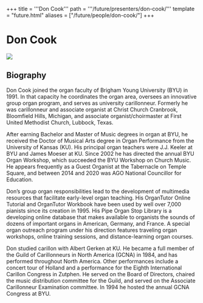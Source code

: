 +++
title = '''Don Cook'''
path = '''/future/presenters/don-cook/'''
template = "future.html"
aliases = ["/future/people/don-cook/"]
+++

<h1>Don Cook</h1>

<img class="speaker-photo" src="https://custom.cvent.com/C3A4539B19F74ABCB6FCE437F6BC0A74/files/event/910aaf2914d44586a56fbd0b3b2c31c0/b64ea693fba9459799ae554a65714896.jpg">
<h2>Biography</h2>
<p>Don Cook joined the organ faculty of Brigham Young University (BYU) in 1991. In that capacity he coordinates the organ area, oversees an innovative group organ program, and serves as university carillonneur. Formerly he was carillonneur and associate organist at Christ Church Cranbrook, Bloomfield Hills, Michigan, and associate organist/choirmaster at First United Methodist Church, Lubbock, Texas.  

After earning Bachelor and Master of Music degrees in organ at BYU, he received the Doctor of Musical Arts degree in Organ Performance from the University of Kansas (KU). His principal organ teachers were J.J. Keeler at BYU and James Moeser at KU. Since 2002 he has directed the annual BYU Organ Workshop, which succeeded the BYU Workshop on Church Music. He appears frequently as a Guest Organist at the Tabernacle on Temple Square, and between 2014 and 2020 was AGO National Councillor for Education.

Don’s group organ responsibilities lead to the development of multimedia resources that facilitate early-level organ teaching. His OrganTutor Online Tutorial and OrganTutor Workbook have been used by well over 7,000 pianists since its creation in 1995. His Pipe Organ Stop Library is a developing online database that makes available to organists the sounds of dozens of important organs in American, Germany, and France. A special organ outreach program under his direction features traveling organ workshops, online training sessions, and distance-learning organ courses. 

Don studied carillon with Albert Gerken at KU. He became a full member of the Guild of Carillonneurs in North America (GCNA) in 1984, and has performed throughout North America. Other performances include a concert tour of Holland and a performance for the Eighth International Carillon Congress in Zutphen. He served on the Board of Directors, chaired the music distribution committee for the Guild, and served on the Associate Carillonneur Examination committee. In 1994 he hosted the annual GCNA Congress at BYU.</p>

